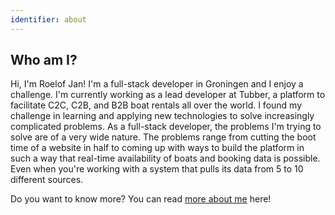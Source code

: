 ```yaml
---
identifier: about
---
```


## Who am I?

Hi, I'm Roelof Jan! I'm a full-stack developer in Groningen and I enjoy a challenge. I'm currently working as a lead developer at Tubber, a platform to facilitate C2C, C2B, and B2B boat rentals all over the world. I found my challenge in learning and applying new technologies to solve increasingly complicated problems. As a full-stack developer, the problems I'm trying to solve are of a very wide nature. The problems range from cutting the boot time of a website in half to coming up with ways to build the platform in such a way that real-time availability of boats and booking data is possible. Even when you're working with a system that pulls its data from 5 to 10 different sources.

Do you want to know more? You can read [more about me](/about-me) here!
